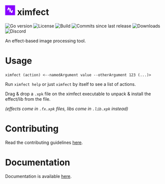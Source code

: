 <h1><img src="img/ximfect.png" alt="ximfect logo" width="32px" height="32px">&nbsp;ximfect</h1>

![Go version](https://img.shields.io/github/go-mod/go-version/ximfect/ximfect?filename=src%2Fgo.mod&style=for-the-badge)
![License](https://img.shields.io/github/license/ximfect/ximfect?style=for-the-badge)
![Build](https://img.shields.io/github/workflow/status/ximfect/ximfect/Go%20Build?style=for-the-badge)
![Commits since last release](https://img.shields.io/github/commits-since/ximfect/ximfect/latest?style=for-the-badge)
![Downloads](https://img.shields.io/github/downloads/ximfect/ximfect/total?style=for-the-badge)
![Discord](https://img.shields.io/discord/739957197517095013?style=for-the-badge)

An effect-based image processing tool.

# Usage
`ximfect (action) <--namedArgument value --otherArgument 123 (...)>`

Run `ximfect help` or just `ximfect` by itself to see a list of actions.

Drag & drop a `.xpk` file on the ximfect executable to unpack & install the effect/lib from the file. 

*(effects come in `.fx.xpk` files, libs come in `.lib.xpk` instead)*

# Contributing

Read the contributing guidelines [here](CONTRIBUTING.md).

# Documentation
Documentation is available [here](ximfect.github.io).
